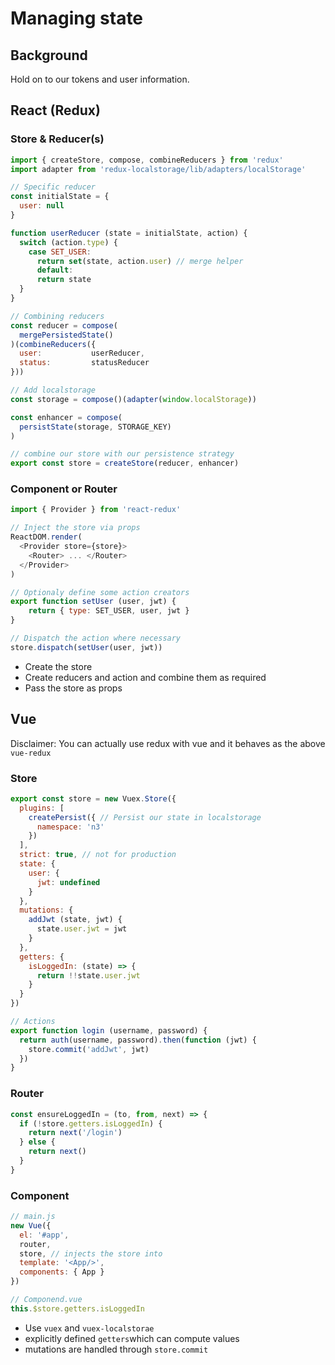 # Managing state

## Background

Hold on to our tokens and user information.

## React (Redux)

### Store & Reducer(s)

```js
import { createStore, compose, combineReducers } from 'redux'
import adapter from 'redux-localstorage/lib/adapters/localStorage'

// Specific reducer
const initialState = {
  user: null
}

function userReducer (state = initialState, action) {
  switch (action.type) {
    case SET_USER:
      return set(state, action.user) // merge helper
      default:
      return state
  }
}

// Combining reducers
const reducer = compose(
  mergePersistedState()
)(combineReducers({
  user:           userReducer,
  status:         statusReducer
}))

// Add localstorage
const storage = compose()(adapter(window.localStorage))

const enhancer = compose(
  persistState(storage, STORAGE_KEY)
)

// combine our store with our persistence strategy
export const store = createStore(reducer, enhancer)

```



### Component or Router

```js
import { Provider } from 'react-redux'

// Inject the store via props
ReactDOM.render(
  <Provider store={store}>
    <Router> ... </Router>
  </Provider>
)

// Optionaly define some action creators
export function setUser (user, jwt) {
    return { type: SET_USER, user, jwt }
}

// Dispatch the action where necessary
store.dispatch(setUser(user, jwt))

```

- Create the store
- Create reducers and action and combine them as required
- Pass the store as props

## Vue

Disclaimer: You can actually use redux with vue and it behaves as the above `vue-redux`

### Store

```js
export const store = new Vuex.Store({
  plugins: [
    createPersist({ // Persist our state in localstorage
      namespace: 'n3'
    })
  ],
  strict: true, // not for production
  state: {
    user: {
      jwt: undefined
    }
  },
  mutations: {
    addJwt (state, jwt) {
      state.user.jwt = jwt
    }
  },
  getters: {
    isLoggedIn: (state) => {
      return !!state.user.jwt
    }
  }
})

// Actions
export function login (username, password) {
  return auth(username, password).then(function (jwt) {
    store.commit('addJwt', jwt)
  })
}
```



### Router

```js
const ensureLoggedIn = (to, from, next) => {
  if (!store.getters.isLoggedIn) {
    return next('/login')
  } else {
    return next()
  }
}
```



### Component

```js
// main.js
new Vue({
  el: '#app',
  router,
  store, // injects the store into
  template: '<App/>',
  components: { App }
})

// Componend.vue
this.$store.getters.isLoggedIn
```



- Use `vuex` and `vuex-localstorae`
- explicitly defined `getters`which can compute values
- mutations are handled through `store.commit`

